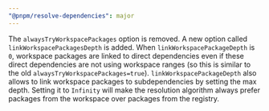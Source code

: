 ```yaml
---
"@pnpm/resolve-dependencies": major
---
```


The `alwaysTryWorkspacePackages` option is removed. A new option called `linkWorkspacePackagesDepth` is added.
When `linkWorkspacePackageDepth` is `0`, workspace packages are linked to direct dependencies even if these direct
dependencies are not using workspace ranges (so this is similar to the old `alwaysTryWorkspacePackages=true`).
`linkWorkspacePackageDepth` also allows to link workspace packages to subdependencies by setting the max depth.
Setting it to `Infinity` will make the resolution algorithm always prefer packages from the workspace over packages
from the registry.

